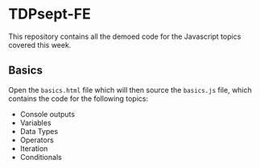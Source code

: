 # TDPsept-FE

This repository contains all the demoed code for the Javascript topics covered this week.

## Basics

Open the `basics.html` file which will then source the `basics.js` file, which contains the code for the following topics:

- Console outputs
- Variables
- Data Types
- Operators
- Iteration
- Conditionals
